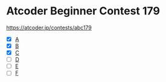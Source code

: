 # Atcoder Beginner Contest 179

https://atcoder.jp/contests/abc179

- [x] [A](https://atcoder.jp/contests/abc179/tasks/abc179_a)
- [x] [B](https://atcoder.jp/contests/abc179/tasks/abc179_b)
- [x] [C](https://atcoder.jp/contests/abc179/tasks/abc179_c)
- [ ] [D](https://atcoder.jp/contests/abc179/tasks/abc179_d)
- [ ] [E](https://atcoder.jp/contests/abc179/tasks/abc179_e)
- [ ] [F](https://atcoder.jp/contests/abc179/tasks/abc179_f)
